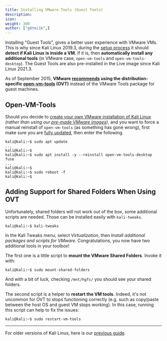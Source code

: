 ```yaml
---
title: Installing VMware Tools (Guest Tools)
description:
icon:
weight: 300
author: ["g0tmi1k",]
---
```


Installing "Guest Tools", gives a better user experience with VMware VMs. This is why since Kali Linux 2019.3, during the [setup process](https://gitlab.com/kalilinux/build-scripts/live-build-config/-/blob/master/simple-cdd/profiles/offline.downloads) it should **detect if Kali Linux is inside a VM**. If it is, then **automatically install any additional tools** (in VMware case, `open-vm-tools` and `open-vm-tools-desktop`). The Guest Tools are also pre-installed in the Live image since Kali Linux 2021.3.

As of September 2015, **VMware [recommends](https://blogs.vmware.com/vsphere/2015/09/open-vm-tools-ovt-the-future-of-vmware-tools-for-linux.html) using the distribution-specific [open-vm-tools](https://packages.debian.org/testing/open-vm-tools) (OVT)** instead of the VMware Tools package for guest machines.


## Open-VM-Tools

Should you decide to [create your own VMware installation of Kali Linux](/docs/virtualization/install-vmware-guest-vm/) _(rather than using our [pre-made VMware images](https://www.kali.org/get-kali/#kali-virtual-machines))_, and you want to force a manual reinstall of `open-vm-tools` (as something has gone wrong), first make sure you are [fully updated](/docs/general-use/updating-kali/), then enter the following.

```console
kali@kali:~$ sudo apt update
...
kali@kali:~$
kali@kali:~$ sudo apt install -y --reinstall open-vm-tools-desktop fuse
...
kali@kali:~$
kali@kali:~$ sudo reboot -f
kali@kali:~$
```


## Adding Support for Shared Folders When Using OVT

Unfortunately, shared folders will not work out of the box, some additional scripts are needed. Those can be installed easily with `kali-tweaks`.

```console
kali@kali:~$ kali-tweaks
```

In the Kali Tweaks menu, select *Virtualization*, then *Install additional packages and scripts for VMware*. Congratulations, you now have two additional tools in your toolbox!

The first one is a little script to **mount the VMware Shared Folders**. Invoke it with:

```console
kali@kali:~$ sudo mount-shared-folders
```

And with a bit of luck, checking `/mnt/hgfs/` you should see your shared folders.

The second script is a helper to **restart the VM tools**. Indeed, it's not uncommon for OVT to stops functioning correctly (e.g. such as copy/paste between the host OS and guest VM stops working). In this case, running this script can help to fix the issues:

```console
kali@kali:~$ sudo restart-vm-tools
```

- - -

For older versions of Kali Linux, here is our [previous guide](/docs/virtualization/install-vmware-guest-tools-legacy/).
